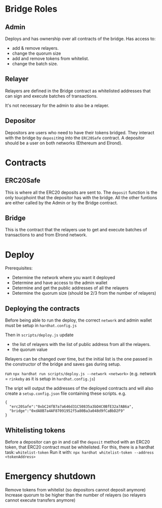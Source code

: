 # Bridge Roles

## Admin

Deploys and has ownership over all contracts of the bridge.
Has access to:

- add & remove relayers.
- change the quorum size
- add and remove tokens from whitelist.
- change the batch size.

## Relayer

Relayers are defined in the Bridge contract as whitelisted addresses that can sign and execute batches of transactions.

It's not necessary for the admin to also be a relayer.

## Depositor

Depositors are users who need to have their tokens bridged. They interact with the bridge by `deposit`ing into the `ERC20Safe` contract.
A depositor should be a user on both networks (Ethereum and Elrond).

# Contracts

## ERC20Safe

This is where all the ERC20 deposits are sent to.
The `deposit` function is the only toucphoint that the depositor has with the bridge.
All the other funtions are either called by the Admin or by the Bridge contract.

## Bridge

This is the contract that the relayers use to get and execute batches of transactions to and from Elrond network.

# Deploy

Prerequisites:

- Determine the network where you want it deployed
- Determine and have access to the admin wallet
- Determine and get the public addresses of all the relayers
- Determine the quorum size (should be 2/3 from the number of relayers)

## Deploying the contracts

Before being able to run the deploy, the correct `network` and admin wallet must be setup in `hardhat.config.js`

Then in `scripts/deploy.js` update

- the list of relayers with the list of public address from all the relayers.
- the quorum value

Relayers can be changed over time, but the initial list is the one passed in the constructor of the bridge and saves gas during setup.

run `npx hardhat run scripts/deploy.js --network <network>` (e.g. network = `rinkeby` as it is setup in `hardhat.config.js`)

The sript will output the addresses of the deployed contracts and will also create a `setup.config.json` file containing these scripts.
e.g.

```
{
  "erc20Safe":"0xbC24fB7a7a646d31C50835a3bD4C0BfE32a7AB6a",
  "bridge":"0xdA8B7a4AF87091952f5a80Ba3a048d9fCaBbD2F9"
}
```

## Whitelisting tokens

Before a depositor can go in and call the `deposit` method with an ERC20 token, that ERC20 contract must be whitelisted.
For this, there is a hardhat task: `whitelist-token`
Run it with: `npx hardhat whitelist-token --address <tokenAddress>`

# Emergency shutdown

Remove tokens from whitelist (so depositors cannot deposit anymore)
Increase quorum to be higher than the number of relayers (so relayers cannot execute transfers anymore)
